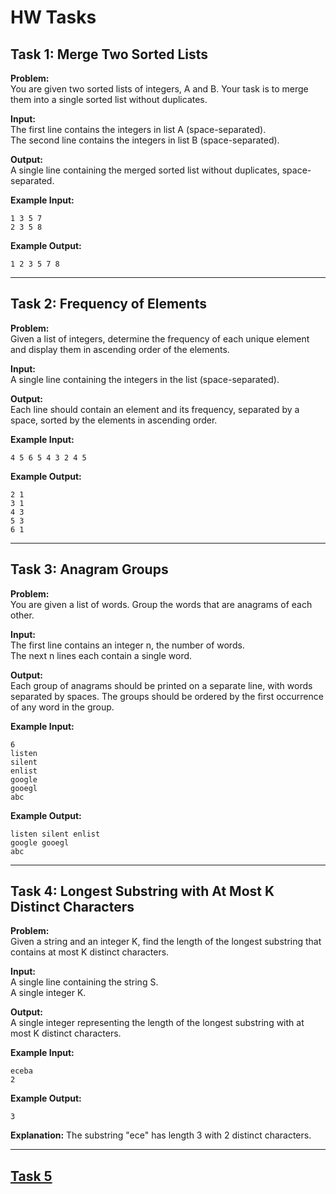 # HW Tasks

## Task 1: Merge Two Sorted Lists

**Problem:**  
You are given two sorted lists of integers, A and B. Your task is to merge them into a single sorted list without duplicates.

**Input:**  
The first line contains the integers in list A (space-separated).  
The second line contains the integers in list B (space-separated).

**Output:**  
A single line containing the merged sorted list without duplicates, space-separated.

**Example Input:**  
```
1 3 5 7  
2 3 5 8  
```

**Example Output:**  
```
1 2 3 5 7 8  
```

---

## Task 2: Frequency of Elements

**Problem:**  
Given a list of integers, determine the frequency of each unique element and display them in ascending order of the elements.

**Input:**  
A single line containing the integers in the list (space-separated).

**Output:**  
Each line should contain an element and its frequency, separated by a space, sorted by the elements in ascending order.

**Example Input:**  
```
4 5 6 5 4 3 2 4 5
```

**Example Output:**  
```
2 1  
3 1  
4 3  
5 3  
6 1  
```

---

## Task 3: Anagram Groups

**Problem:**  
You are given a list of words. Group the words that are anagrams of each other.

**Input:**  
The first line contains an integer n, the number of words.  
The next n lines each contain a single word.

**Output:**  
Each group of anagrams should be printed on a separate line, with words separated by spaces. The groups should be ordered by the first occurrence of any word in the group.

**Example Input:**  
```
6  
listen  
silent  
enlist  
google  
gooegl  
abc  
```

**Example Output:**  
```
listen silent enlist  
google gooegl  
abc  
```

---

## Task 4: Longest Substring with At Most K Distinct Characters

**Problem:**  
Given a string and an integer K, find the length of the longest substring that contains at most K distinct characters.

**Input:**  
A single line containing the string S.  
A single integer K.

**Output:**  
A single integer representing the length of the longest substring with at most K distinct characters.

**Example Input:**  
```
eceba  
2  
```

**Example Output:**  
```
3  
```

**Explanation:** The substring "ece" has length 3 with 2 distinct characters.

---

## [Task 5](https://codeforces.com/group/cNX0FWzXMV/contest/570318/problem/G)

